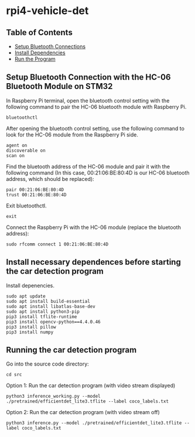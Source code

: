 # rpi4-vehicle-det

## Table of Contents
- [Setup Bluetooth Connections](#setup-bluetooth-connection-with-the-hc-06-bluetooth-module-on-stm32)
- [Install Dependencies](#install-necessary-dependences-before-starting-the-car-detection-program)
- [Run the Program](#running-the-car-detection-program)

## Setup Bluetooth Connection with the HC-06 Bluetooth Module on STM32

In Raspberry Pi terminal, open the bluetooth control setting with the following command to pair the HC-06 bluetooth module with Raspberry Pi.

```
bluetoothctl
```
After opening the bluetooth control setting, use the following command to look for the HC-06 module from the Raspberry Pi side.

```
agent on
discoverable on
scan on
```

Find the bluetooth address of the HC-06 module and pair it with the following command (In this case, 00:21:06:BE:80:4D is our HC-06 bluetooth address, which should be replaced):
```
pair 00:21:06:BE:80:4D
trust 00:21:06:BE:80:4D
```
Exit bluetoothctl.
```
exit
```
Connect the Raspberry Pi with the HC-06 module (replace the bluetooth address):
```
sudo rfcomm connect 1 00:21:06:BE:80:4D
```

## Install necessary dependences before starting the car detection program

Install depenencies.
```
sudo apt update
sudo apt install build-essential
sudo apt install libatlas-base-dev
sudo apt install python3-pip
pip3 install tflite-runtime
pip3 install opencv-python==4.4.0.46
pip3 install pillow
pip3 install numpy
```

## Running the car detection program

Go into the source code directory:
```
cd src
```
Option 1: Run the car detection program (with video stream displayed)
```
python3 inference_working.py --model ./pretrained/efficientdet_lite3.tflite --label coco_labels.txt
```
Option 2: Run the car detection program (with video stream off)
```
python3 inference.py --model ./pretrained/efficientdet_lite3.tflite --label coco_labels.txt
```